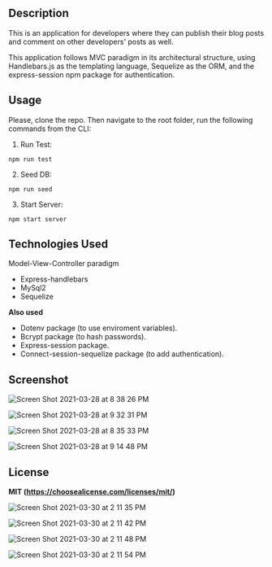 

## Description

This is an application for developers where they can publish their blog posts and comment on other developers' posts as well. 

This application follows MVC paradigm in its architectural structure, using Handlebars.js as the templating language, Sequelize as the ORM, and the express-session npm package for authentication.

## Usage

Please, clone the repo. Then navigate to the root folder, run the following commands from the CLI:

1. Run Test:

`` npm run test ``
 
2. Seed DB:
 
`` npm run seed ``
 
3. Start Server:
 
`` npm start server ``
 
 ## Technologies Used
 
Model-View-Controller paradigm

* Express-handlebars
* MySql2
* Sequelize

**Also used**

* Dotenv package (to use enviroment variables).
* Bcrypt package (to hash passwords).
* Express-session package.
* Connect-session-sequelize package (to add authentication).
 

## Screenshot

![Screen Shot 2021-03-28 at 8 38 26 PM](https://user-images.githubusercontent.com/69886471/112881645-8f135a80-9091-11eb-9362-0543b6806dcc.png)

![Screen Shot 2021-03-28 at 9 32 31 PM](https://user-images.githubusercontent.com/69886471/112881913-e6b1c600-9091-11eb-90f3-884fbd83628f.png)

![Screen Shot 2021-03-28 at 8 35 33 PM](https://user-images.githubusercontent.com/69886471/112882017-0812b200-9092-11eb-97da-c9625818eb01.png)

![Screen Shot 2021-03-28 at 9 14 48 PM](https://user-images.githubusercontent.com/69886471/112882602-c7676880-9092-11eb-8719-a19b23982b08.png)

 ## License
 
 **MIT
 (https://choosealicense.com/licenses/mit/)**
 
 ![Screen Shot 2021-03-30 at 2 11 35 PM](https://user-images.githubusercontent.com/69886471/113043531-31027800-9162-11eb-915b-dadfd6063588.png)

![Screen Shot 2021-03-30 at 2 11 42 PM](https://user-images.githubusercontent.com/69886471/113043566-3c55a380-9162-11eb-9903-8718c219e5e9.png)

![Screen Shot 2021-03-30 at 2 11 48 PM](https://user-images.githubusercontent.com/69886471/113043578-424b8480-9162-11eb-9660-595b74c27e91.png)

![Screen Shot 2021-03-30 at 2 11 54 PM](https://user-images.githubusercontent.com/69886471/113043595-4aa3bf80-9162-11eb-8fbd-e9c206594e72.png)
